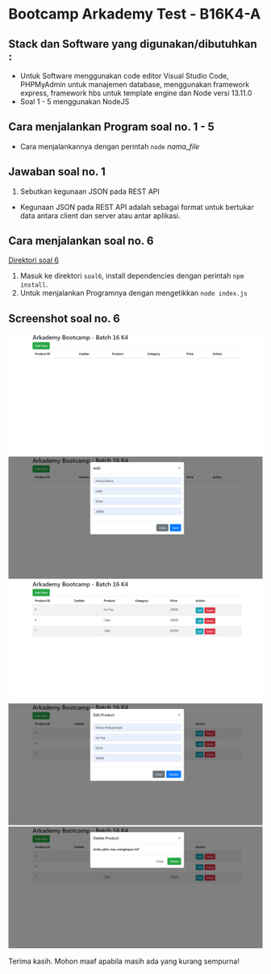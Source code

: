 # Bootcamp Arkademy Test - B16K4-A
## Stack dan Software yang digunakan/dibutuhkan :
* Untuk Software menggunakan code editor Visual Studio Code, PHPMyAdmin untuk manajemen database, menggunakan framework express, framework hbs untuk template engine dan Node versi 13.11.0
* Soal 1 - 5 menggunakan NodeJS

## Cara menjalankan Program soal no. 1 - 5
* Cara menjalankannya dengan perintah ```node``` *nama_file*

## Jawaban soal no. 1
1. Sebutkan kegunaan JSON pada REST API
* Kegunaan JSON pada REST API adalah sebagai format untuk bertukar data antara client dan server atau antar aplikasi.

## Cara menjalankan soal no. 6
[Direktori soal 6](https://github.com/dimasdompit/arkademy-B16K4/tree/master/soal6)
1. Masuk ke direktori ```soal6```, install dependencies dengan perintah ```npm install```.
2. Untuk menjalankan Programnya dengan mengetikkan ```node index.js```

## Screenshot soal no. 6

![Image of soal6](https://github.com/dimasdompit/arkademy-B16K4/blob/master/soal6/screenshot/img1.png)
![Image of soal6](https://github.com/dimasdompit/arkademy-B16K4/blob/master/soal6/screenshot/img2.png)
![Image of soal6](https://github.com/dimasdompit/arkademy-B16K4/blob/master/soal6/screenshot/img3.png)
![Image of soal6](https://github.com/dimasdompit/arkademy-B16K4/blob/master/soal6/screenshot/img4.png)
![Image of soal6](https://github.com/dimasdompit/arkademy-B16K4/blob/master/soal6/screenshot/img5.png)

Terima kasih. Mohon maaf apabila masih ada yang kurang sempurna!
